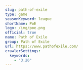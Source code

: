 ```yaml
---
slug: path-of-exile
type: game
seasonKeyword: league
shortName: PoE
logo: /img/poe.png
official: true
name: Path of Exile
group: Path of Exile
url: https://www.pathofexile.com/
crawlerSettings:
  keywords:
    - "3.26"
---
```

